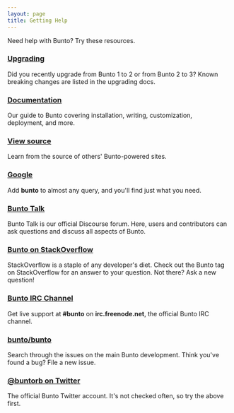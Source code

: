 ```yaml
---
layout: page
title: Getting Help
---
```


Need help with Bunto? Try these resources.

### [Upgrading](/docs/upgrading/)

Did you recently upgrade from Bunto 1 to 2 or from Bunto 2 to 3?
Known breaking changes are listed in the upgrading docs.

### [Documentation](/docs/home/)

Our guide to Bunto covering installation, writing, customization, deployment, and more.

### [View source](https://github.com/bunto/bunto/wiki/sites)

Learn from the source of others' Bunto-powered sites.

### [Google](https://www.google.com/?q=bunto)

Add **bunto** to almost any query, and you'll find just what you need.

### [Bunto Talk](https://talk.buntowaf.tk/)

Bunto Talk is our official Discourse forum. Here, users and contributors
can ask questions and discuss all aspects of Bunto.

### [Bunto on StackOverflow](https://stackoverflow.com/questions/tagged/bunto)

StackOverflow is a staple of any developer's diet. Check out the Bunto tag
on StackOverflow for an answer to your question. Not there? Ask a new
question!

### [Bunto IRC Channel](irc:irc.freenode.net/bunto)

Get live support at **#bunto** on **irc.freenode.net**, the official
Bunto IRC channel.

### [bunto/bunto](https://github.com/bunto/bunto/issues)

Search through the issues on the main Bunto development. Think you've
found a bug? File a new issue.

### [@buntorb on Twitter](https://twitter.com/buntorb)

The official Bunto Twitter account. It's not checked often, so try the
above first.

